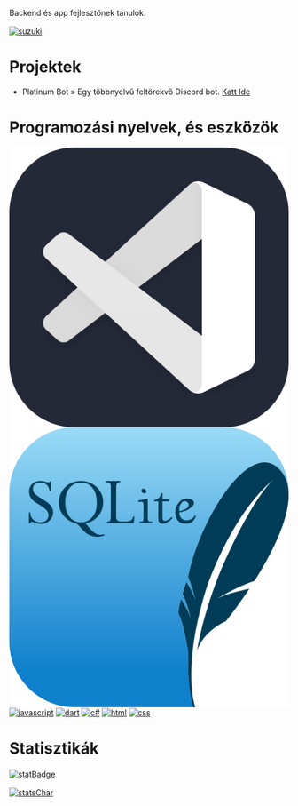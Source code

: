 Backend és app fejlesztőnek tanulok.

<a href="#" target="_blank"><img align="center" src="https://img.shields.io/badge/Suzuki Valenti-grey?style=for-the-badge&logo=suzuki" alt="suzuki"/></a>

# Projektek
- Platinum Bot » Egy többnyelvű feltörekvő Discord bot. [Katt Ide](https://platinumbot.hu)

# Programozási nyelvek, és eszközök
<a href="#" target="_blank"><img align="center" src="https://raw.githubusercontent.com/tandpfun/skill-icons/main/icons/VSCode-Dark.svg" alt="vsc" widht=10/></a>
<a href="#" target="_blank"><img align="center" src="https://raw.githubusercontent.com/tandpfun/skill-icons/main/icons/SQLite.svg" alt="sqllite"/></a>
<a href="#" target="_blank"><img align="center" src="https://img.shields.io/badge/JavaScript-grey?style=for-the-badge&logo=javascript" alt="javascript"/></a>
<a href="#" target="_blank"><img align="center" src="https://img.shields.io/badge/Dart-grey?style=for-the-badge&logo=dart" alt="dart"/></a>
<a href="#" target="_blank"><img align="center" src="https://img.shields.io/badge/C Sharp-grey?style=for-the-badge&logo=csharp" alt="c#"/></a>
<a href="#" target="_blank"><img align="center" src="https://img.shields.io/badge/HTML-grey?style=for-the-badge&logo=html5" alt="html"/></a>
<a href="#" target="_blank"><img align="center" src="https://img.shields.io/badge/CSS-grey?style=for-the-badge&logo=css3" alt="css"/></a>

# Statisztikák
<a href="#" target="_blank"><img align="center" src="https://wakatime.com/badge/user/072df440-838d-4c16-bc34-137a5d0c01a1.svg" alt="statBadge"/></a>

<a href="#" target="_blank"><img align="center" src="https://github-readme-stats.vercel.app/api/wakatime?username=Bali" alt="statsChar"  height="300" width="500"/></a>

